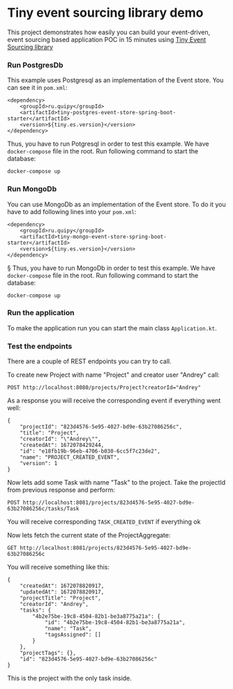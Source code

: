 # Tiny event sourcing library demo
This project demonstrates how easily you can build your event-driven, event sourcing based application POC in 15 minutes
using [Tiny Event Sourcing library](https://github.com/andrsuh/tiny-event-sourcing)

### Run PostgresDb
This example uses Postgresql as an implementation of the Event store. You can see it in `pom.xml`:

```
<dependency>
    <groupId>ru.quipy</groupId>
    <artifactId>tiny-postgres-event-store-spring-boot-starter</artifactId>
    <version>${tiny.es.version}</version>
</dependency>
```

Thus, you have to run Potgresql in order to test this example. We have `docker-compose` file in the root. Run following command to start the database:

```
docker-compose up
```

### Run MongoDb
You can use MongoDb as an implementation of the Event store. To do it you have to add following lines into your `pom.xml`:

```
<dependency>
    <groupId>ru.quipy</groupId>
    <artifactId>tiny-mongo-event-store-spring-boot-starter</artifactId>
    <version>${tiny.es.version}</version>
</dependency>
```
§
Thus, you have to run MongoDb in order to test this example. We have `docker-compose` file in the root. Run following command to start the database:

```
docker-compose up
```

### Run the application
To make the application run you can start the main class `Application.kt`.

### Test the endpoints
There are a couple of REST endpoints you can try to call.

To create new Project with name "Project" and creator user "Andrey" call:

```
POST http://localhost:8080/projects/Project?creatorId="Andrey"
```

As a response you will receive the corresponding event if everything went well:

```
{
    "projectId": "823d4576-5e95-4027-bd9e-63b27086256c",
    "title": "Project",
    "creatorId": "\"Andrey\"",
    "createdAt": 1672078429244,
    "id": "e18fb19b-96eb-4706-b030-6cc5f7c23de2",
    "name": "PROJECT_CREATED_EVENT",
    "version": 1
}
```


Now lets add some Task with name "Task" to the project. Take the projectId from previous response and perform:

```
POST http://localhost:8081/projects/823d4576-5e95-4027-bd9e-63b27086256c/tasks/Task 
```

You will receive corresponding `TASK_CREATED_EVENT` if everything ok

Now lets fetch the current state of the ProjectAggregate:

```
GET http://localhost:8081/projects/823d4576-5e95-4027-bd9e-63b27086256c
```

You will receive something like this:

```
{
    "createdAt": 1672078820917,
    "updatedAt": 1672078820917,
    "projectTitle": "Project",
    "creatorId": "Andrey",
    "tasks": {
        "4b2e75be-19c8-4504-82b1-be3a8775a21a": {
            "id": "4b2e75be-19c8-4504-82b1-be3a8775a21a",
            "name": "Task",
            "tagsAssigned": []
        }
    },
    "projectTags": {},
    "id": "823d4576-5e95-4027-bd9e-63b27086256c"
}
```
 This is the project with the only task inside.